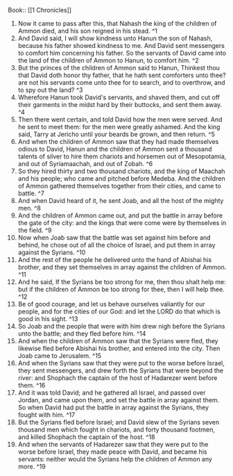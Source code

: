  Book:: [[1 Chronicles]]
 1. Now it came to pass after this, that Nahash the king of the children of Ammon died, and his son reigned in his stead. ^1
 2. And David said, I will show kindness unto Hanun the son of Nahash, because his father showed kindness to me. And David sent messengers to comfort him concerning his father. So the servants of David came into the land of the children of Ammon to Hanun, to comfort him. ^2
 3. But the princes of the children of Ammon said to Hanun, Thinkest thou that David doth honor thy father, that he hath sent comforters unto thee? are not his servants come unto thee for to search, and to overthrow, and to spy out the land? ^3
 4. Wherefore Hanun took David's servants, and shaved them, and cut off their garments in the midst hard by their buttocks, and sent them away. ^4
 5. Then there went certain, and told David how the men were served. And he sent to meet them: for the men were greatly ashamed. And the king said, Tarry at Jericho until your beards be grown, and then return. ^5
 6. And when the children of Ammon saw that they had made themselves odious to David, Hanun and the children of Ammon sent a thousand talents of silver to hire them chariots and horsemen out of Mesopotamia, and out of Syriamaachah, and out of Zobah. ^6
 7. So they hired thirty and two thousand chariots, and the king of Maachah and his people; who came and pitched before Medeba. And the children of Ammon gathered themselves together from their cities, and came to battle. ^7
 8. And when David heard of it, he sent Joab, and all the host of the mighty men. ^8
 9. And the children of Ammon came out, and put the battle in array before the gate of the city: and the kings that were come were by themselves in the field. ^9
 10. Now when Joab saw that the battle was set against him before and behind, he chose out of all the choice of Israel, and put them in array against the Syrians. ^10
 11. And the rest of the people he delivered unto the hand of Abishai his brother, and they set themselves in array against the children of Ammon. ^11
 12. And he said, If the Syrians be too strong for me, then thou shalt help me: but if the children of Ammon be too strong for thee, then I will help thee. ^12
 13. Be of good courage, and let us behave ourselves valiantly for our people, and for the cities of our God: and let the LORD do that which is good in his sight. ^13
 14. So Joab and the people that were with him drew nigh before the Syrians unto the battle; and they fled before him. ^14
 15. And when the children of Ammon saw that the Syrians were fled, they likewise fled before Abishai his brother, and entered into the city. Then Joab came to Jerusalem. ^15
 16. And when the Syrians saw that they were put to the worse before Israel, they sent messengers, and drew forth the Syrians that were beyond the river: and Shophach the captain of the host of Hadarezer went before them. ^16
 17. And it was told David; and he gathered all Israel, and passed over Jordan, and came upon them, and set the battle in array against them. So when David had put the battle in array against the Syrians, they fought with him. ^17
 18. But the Syrians fled before Israel; and David slew of the Syrians seven thousand men which fought in chariots, and forty thousand footmen, and killed Shophach the captain of the host. ^18
 19. And when the servants of Hadarezer saw that they were put to the worse before Israel, they made peace with David, and became his servants: neither would the Syrians help the children of Ammon any more. ^19
